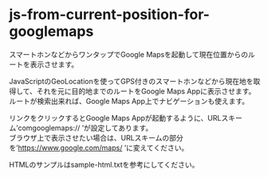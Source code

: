 js-from-current-position-for-googlemaps
=======================================

スマートホンなどからワンタップでGoogle Mapsを起動して現在位置からのルートを表示させます。  

JavaScriptのGeoLocationを使ってGPS付きのスマートホンなどから現在地を取得して、それを元に目的地までのルートをGoogle Maps Appに表示させます。  
ルートが検索出来れば、Google Maps App上でナビゲーションも使えます。  

リンクをクリックするとGoogle Maps Appが起動するように、URLスキーム’comgooglemaps:// ’が設定してあります。  
ブラウザ上で表示させたい場合は、URLスキームの部分を’https://www.google.com/maps/ ’に変えてください。  

HTMLのサンプルはsample-html.txtを参考にしてください。  
